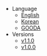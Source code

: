 - Language
  - [English](index.html?basePath=https://raw.githubusercontent.com/shlee1223/did-doc-architecture/refs/heads&sidebar=true&homepage=V1.0.0/docs/architecture/Software%20Architecture.md&loadSidebar=sidebar/V1.0.0/en/sidebar.md&searchbox=true&name=DID%20Doc%20Architecture&link-color=FFA500&loadNavbar=sidebar/navbar/en/navbar.md)
  - [Korean](index.html?basePath=https://raw.githubusercontent.com/shlee1223/did-doc-architecture/refs/heads&sidebar=true&homepage=V1.0.0/docs/architecture/Software%20Architecture_ko.md&loadSidebar=sidebar/V1.0.0/ko/sidebar.md&searchbox=true&name=DID%20Doc%20Architecture&link-color=FFA500&loadNavbar=sidebar/navbar/ko/navbar.md)
  - [GOODA](javascript:goToKorean())
- Versions
  - [v1.1.0](index.html?basePath=https://raw.githubusercontent.com/shlee1223/did-doc-architecture/refs/heads&sidebar=true&homepage=V1.1.0/docs/architecture/Software%20Architecture.md&loadSidebar=sidebar/V1.1.0/en/sidebar.md&searchbox=true&name=DID%20Doc%20Architecture&link-color=FFA500&loadNavbar=sidebar/navbar/en/navbar.md)
  - [v1.0.0](index.html?basePath=https://raw.githubusercontent.com/shlee1223/did-doc-architecture/refs/heads&sidebar=true&homepage=V1.0.0/docs/architecture/Software%20Architecture.md&loadSidebar=sidebar/V1.0.0/en/sidebar.md&searchbox=true&name=DID%20Doc%20Architecture&link-color=FFA500&loadNavbar=sidebar/navbar/en/navbar.md)
